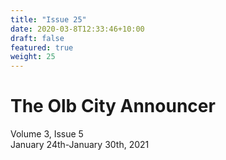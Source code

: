 ```yaml
---
title: "Issue 25"
date: 2020-03-8T12:33:46+10:00
draft: false
featured: true
weight: 25
---
```


# The Olb City Announcer
Volume 3, Issue 5    
January 24th-January 30th, 2021

